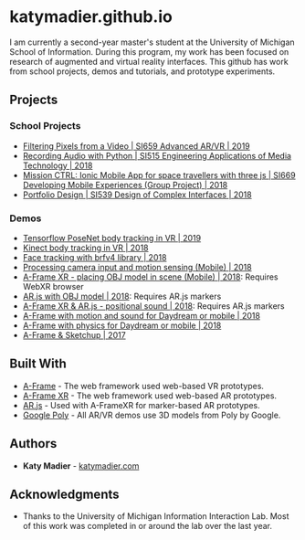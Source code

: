# katymadier.github.io

I am currently a second-year master's student at the University of Michigan School of Information. During this program, my work has been focused on research of augmented and virtual reality interfaces. This github has work from school projects, demos and tutorials, and prototype experiments. 

## Projects
### School Projects
* [Filtering Pixels from a Video | SI659 Advanced AR/VR | 2019](https://katymadier.github.io/schoolwork/SI659/quiz0/javascript)<br>
* [Recording Audio with Python | SI515 Engineering Applications of Media Technology | 2018](https://katymadier.github.io/schoolwork/SI515/Assignment0)<br>
* [Mission CTRL: Ionic Mobile App for space travellers with three js | SI669 Developing Mobile Experiences (Group Project) | 2018](https://github.com/careyalc/Mission_Ctrl)<br>
* [Portfolio Design | SI539 Design of Complex Interfaces | 2018](https://katymadier.github.io/schoolwork/portfolio)<br>

### Demos
* [Tensorflow PoseNet body tracking in VR | 2019](https://katymadier.github.io/demos/tsbodytracking)<br>
* [Kinect body tracking in VR | 2018](https://katymadier.github.io/demos/moviekinect)<br>
* [Face tracking with brfv4 library | 2018](https://katymadier.github.io/demos/chatting/dogface)<br>
* [Processing camera input and motion sensing (Mobile) | 2018](https://katymadier.github.io/demos/demo-camera-orientation/)<br>
* [A-Frame XR - placing OBJ model in scene (Mobile) | 2018](https://katymadier.github.io/demos/demo-aframexr-obj/): Requires WebXR browser<br>
* [AR.js with OBJ model | 2018](https://katymadier.github.io/demos/demo-arjs-obj/): Requires AR.js markers<br>
* [A-Frame XR & AR.js - positional sound | 2018](https://katymadier.github.io/demos/demo-arjs-positional-sound/): Requires AR.js markers<br>
* [A-Frame with motion and sound for Daydream or mobile | 2018](https://katymadier.github.io/demos/demo-aframe-sounds/)<br>
* [A-Frame with physics for Daydream or mobile | 2018](https://katymadier.github.io/demos/demo-aframe-physics/)<br> 
* [A-Frame & Sketchup | 2017](https://katymadier.github.io/demos/demo-aframe-sketchup-poptart/) <br>


## Built With

* [A-Frame](https://aframe.io/) - The web framework used web-based VR prototypes.
* [A-Frame XR](https://mozilla.github.io/aframe-xr/) - The web framework used web-based AR prototypes.
* [AR.js](https://github.com/jeromeetienne/AR.js/blob/master/README.md) - Used with A-FrameXR for marker-based AR prototypes.
* [Google Poly](https://poly.google.com/) - All AR/VR demos use 3D models from Poly by Google.

## Authors

* **Katy Madier** - [katymadier.com](https://katymadier.com)


## Acknowledgments

* Thanks to the University of Michigan Information Interaction Lab. Most of this work was completed in or around the lab over the last year. 

